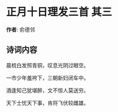 # 正月十日理发三首  其三

**作者**: 俞德邻

## 诗词内容

晨梳白发照青铜，叹息光阴过眼空。

一市少年羞袴下，三朝新妇闭车中。

酒逢知己犹堪醉，文不惊人莫送穷。

天下士忧天下事，肯将飞伏较雌雄。

